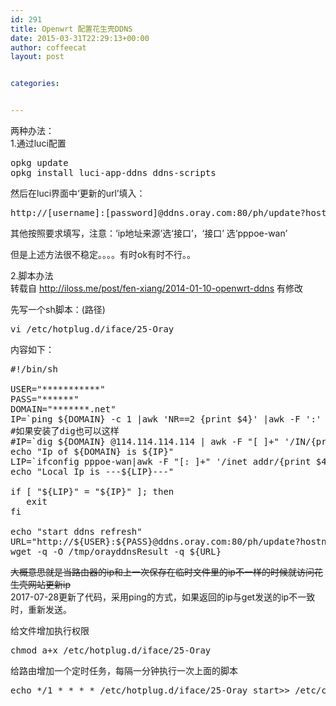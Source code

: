 ```yaml
---
id: 291
title: Openwrt 配置花生壳DDNS
date: 2015-03-31T22:29:13+00:00
author: coffeecat
layout: post


categories:


---
```

两种办法：  
1.通过luci配置

<pre class="lang:sh decode:true " >opkg update
opkg install luci-app-ddns ddns-scripts</pre>

然后在luci界面中‘更新的url’填入：

<pre class="lang:vim decode:true " >http://[username]:[password]@ddns.oray.com:80/ph/update?hostname=[domain]&myip=[ip]</pre>

其他按照要求填写，注意：‘ip地址来源’选‘接口’，‘接口’ 选‘pppoe-wan’

但是上述方法很不稳定。。。。有时ok有时不行。。

2.脚本办法  
转载自 http://iloss.me/post/fen-xiang/2014-01-10-openwrt-ddns 有修改

先写一个sh脚本：(路径)

<pre class="lang:sh decode:true " >vi /etc/hotplug.d/iface/25-Oray</pre>

内容如下：

<pre class="lang:vim decode:true " >#!/bin/sh

USER="***********"
PASS="******"
DOMAIN="*******.net"
IP=`ping ${DOMAIN} -c 1 |awk 'NR==2 {print $4}' |awk -F ':' '{print $1}'`
#如果安装了dig也可以这样
#IP=`dig ${DOMAIN} @114.114.114.114 | awk -F "[ ]+" '/IN/{print $1}' | awk 'NR==2 {print $5}'`
echo "Ip of ${DOMAIN} is ${IP}"
LIP=`ifconfig pppoe-wan|awk -F "[: ]+" '/inet addr/{print $4}'`
echo "Local Ip is ---${LIP}---"

if [ "${LIP}" = "${IP}" ]; then
   exit
fi

echo "start ddns refresh"
URL="http://${USER}:${PASS}@ddns.oray.com:80/ph/update?hostname=${DOMAIN}&myip=${LIP}"
wget -q -O /tmp/orayddnsResult -q ${URL}
</pre>

<del datetime="2017-07-28T14:47:43+00:00">大概意思就是当路由器的ip和上一次保存在临时文件里的ip不一样的时候就访问花生壳网站更新ip</del>  
2017-07-28更新了代码，采用ping的方式，如果返回的ip与get发送的ip不一致时，重新发送。

给文件增加执行权限

<pre class="lang:sh decode:true " >chmod a+x /etc/hotplug.d/iface/25-Oray</pre>

给路由增加一个定时任务，每隔一分钟执行一次上面的脚本

<pre class="lang:sh decode:true " >echo */1 * * * * /etc/hotplug.d/iface/25-Oray start&gt;&gt; /etc/crontabs/root</pre>
